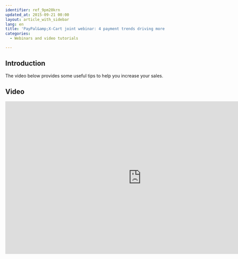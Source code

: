 ```yaml
---
identifier: ref_9pm20krn
updated_at: 2015-09-21 00:00
layout: article_with_sidebar
lang: en
title: 'PayPal&amp;X-Cart joint webinar: 4 payment trends driving more sales in 2014'
categories:
  - Webinars and video tutorials

---
```



## Introduction

The video below provides some useful tips to help you increase your sales.

## Video

<iframe class="youtube-player" type="text/html" style="width: 853px; height: 480px" src="https://www.youtube.com/embed/9F6vdcJDOow" frameborder="0"></iframe>